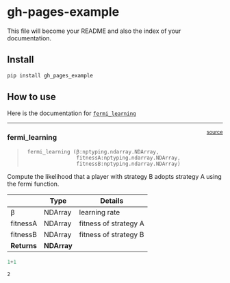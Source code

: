 gh-pages-example
================

<!-- WARNING: THIS FILE WAS AUTOGENERATED! DO NOT EDIT! -->

This file will become your README and also the index of your
documentation.

## Install

``` sh
pip install gh_pages_example
```

## How to use

Here is the documentation for
[`fermi_learning`](https://PaoloBova.github.io/gh-pages-example/methods.html#fermi_learning)

------------------------------------------------------------------------

<a
href="https://github.com/PaoloBova/gh-pages-example/blob/main/gh_pages_example/methods.py#LNone"
target="_blank" style="float:right; font-size:smaller">source</a>

### fermi_learning

>      fermi_learning (β:nptyping.ndarray.NDArray,
>                      fitnessA:nptyping.ndarray.NDArray,
>                      fitnessB:nptyping.ndarray.NDArray)

Compute the likelihood that a player with strategy B adopts strategy A
using the fermi function.

|             | **Type**    | **Details**           |
|-------------|-------------|-----------------------|
| β           | NDArray     | learning rate         |
| fitnessA    | NDArray     | fitness of strategy A |
| fitnessB    | NDArray     | fitness of strategy B |
| **Returns** | **NDArray** |                       |

``` python
1+1
```

    2
